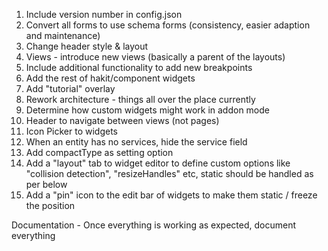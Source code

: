 1. Include version number in config.json
2. Convert all forms to use schema forms (consistency, easier adaption and maintenance)
3. Change header style & layout
4. Views - introduce new views (basically a parent of the layouts)
5. Include additional functionality to add new breakpoints
6. Add the rest of hakit/component widgets
7. Add "tutorial" overlay
8. Rework architecture - things all over the place currently
9. Determine how custom widgets might work in addon mode
10. Header to navigate between views (not pages)
11. Icon Picker to widgets
12. When an entity has no services, hide the service field
13. Add compactType as setting option
13. Add a "layout" tab to widget editor to define custom options like "collision detection", "resizeHandles" etc, static should be handled as per below
14. Add a "pin" icon to the edit bar of widgets to make them static / freeze the position


Documentation - Once everything is working as expected, document everything
